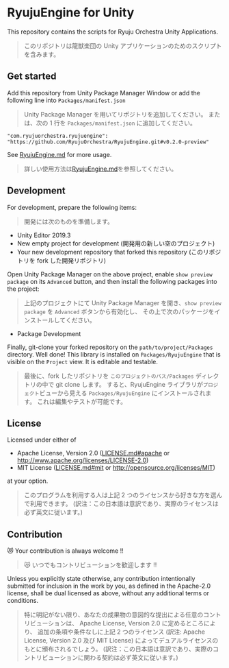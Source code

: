 # RyujuEngine for Unity
This repository contains the scripts for Ryuju Orchestra Unity Applications.

>このリポジトリは龍獣楽団の Unity アプリケーションのためのスクリプトを含みます。

## Get started
Add this repository from Unity Package Manager Window
or add the following line into `Packages/manifest.json`

>Unity Package Manager を用いてリポジトリを追加してください。
>または、次の 1 行を `Packages/manifest.json` に追加してください。

```
"com.ryujuorchestra.ryujuengine": "https://github.com/RyujuOrchestra/RyujuEngine.git#v0.2.0-preview"
```

See [RyujuEngine.md](Documentation~/RyujuEngine) for more usage.

>詳しい使用方法は[RyujuEngine.md](Documentation~/RyujuEngine)を参照してください。

## Development
For development, prepare the following items:
>開発には次のものを準備します。

- Unity Editor 2019.3
- New empty project for development
  (開発用の新しい空のプロジェクト)
- Your new development repository that forked this repository
  (このリポジトリを fork した開発リポジトリ)

Open Unity Package Manager on the above project, enable `show preview package` on its `Advanced` button,
and then install the following packages into the project:
>上記のプロジェクトにて Unity Package Manager を開き、`show preview package` を `Advanced` ボタンから有効化し、
>その上で次のパッケージをインストールしてください。

- Package Development

Finally, git-clone your forked repository on the `path/to/project/Packages` directory.
Well done! This library is installed on `Packages/RyujuEngine` that is visible on the `Project` view.
It is editable and testable.
>最後に、fork したリポジトリを `このプロジェクトのパス/Packages` ディレクトリの中で git clone します。
>すると、RyujuEngine ライブラリが`プロジェクト`ビューから見える `Packages/RyujuEngine` にインストールされます。
>これは編集やテストが可能です。

## License
Licensed under either of

- Apache License, Version 2.0
  ([LICENSE.md#apache](LICENSE.md#apache-license-version-20) or http://www.apache.org/licenses/LICENSE-2.0)
- MIT License
  ([LICENSE.md#mit](LICENSE.md#mit-license) or http://opensource.org/licenses/MIT)

at your option.

>このプログラムを利用する人は上記 2 つのライセンスから好きな方を選んで利用できます。
>(訳注：この日本語は意訳であり、実際のライセンスは必ず英文に従います。)

## Contribution
:heart_eyes_cat: Your contribution is always welcome :bangbang:

>:heart_eyes_cat: いつでもコントリビューションを歓迎します :bangbang:

Unless you explicitly state otherwise, any contribution intentionally submitted
for inclusion in the work by you, as defined in the Apache-2.0 license, shall be
dual licensed as above, without any additional terms or conditions.

>特に明記がない限り、あなたの成果物の意図的な提出による任意のコントリビューションは、
>Apache License, Version 2.0 に定めるところにより、
>追加の条項や条件なしに上記 2 つのライセンス (訳注: Apache License, Version 2.0 及び MIT License)
>によってデュアルライセンスのもとに頒布されるでしょう。
>(訳注：この日本語は意訳であり、実際のコントリビューションに関わる契約は必ず英文に従います。)
